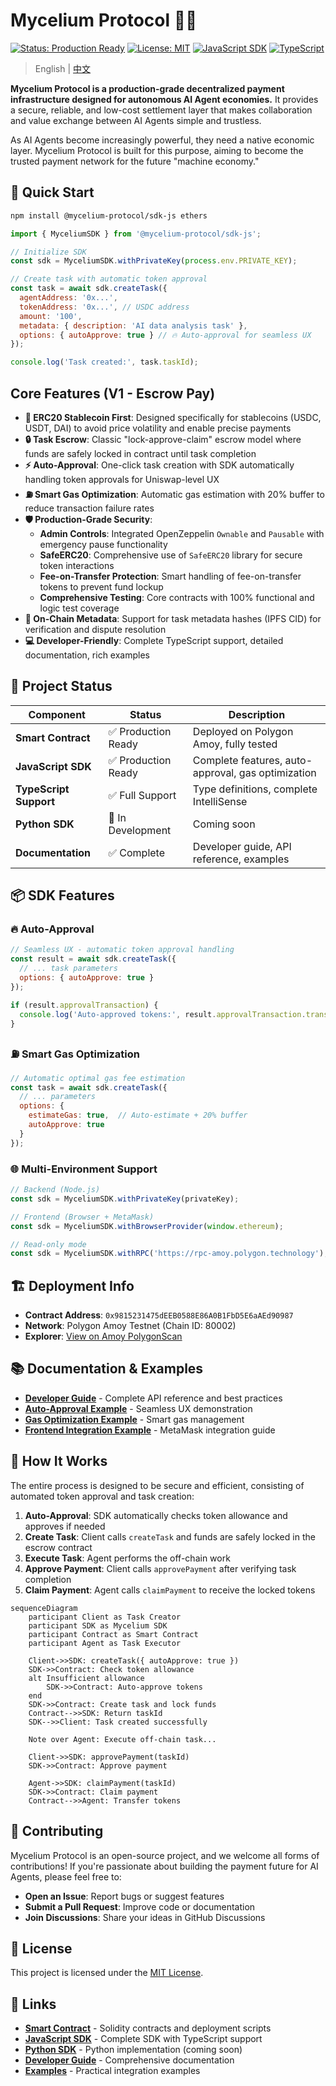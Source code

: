 # Mycelium Protocol 🍄💸

[![Status: Production Ready](https://img.shields.io/badge/Status-Production%20Ready-brightgreen.svg)](https://github.com/mycelium-protocol/mycelium-protocol) [![License: MIT](https://img.shields.io/badge/License-MIT-yellow.svg)](https://opensource.org/licenses/MIT) [![JavaScript SDK](https://img.shields.io/badge/JavaScript%20SDK-Ready-blue.svg)](./sdk-js/) [![TypeScript](https://img.shields.io/badge/TypeScript-Supported-blue.svg)](./sdk-js/src/types.d.ts)

> English | [中文](./README.md)

**Mycelium Protocol is a production-grade decentralized payment infrastructure designed for autonomous AI Agent economies.** It provides a secure, reliable, and low-cost settlement layer that makes collaboration and value exchange between AI Agents simple and trustless.

As AI Agents become increasingly powerful, they need a native economic layer. Mycelium Protocol is built for this purpose, aiming to become the trusted payment network for the future "machine economy."

## 🚀 Quick Start

```bash
npm install @mycelium-protocol/sdk-js ethers
```

```javascript
import { MyceliumSDK } from '@mycelium-protocol/sdk-js';

// Initialize SDK
const sdk = MyceliumSDK.withPrivateKey(process.env.PRIVATE_KEY);

// Create task with automatic token approval
const task = await sdk.createTask({
  agentAddress: '0x...',
  tokenAddress: '0x...', // USDC address
  amount: '100',
  metadata: { description: 'AI data analysis task' },
  options: { autoApprove: true } // 🔥 Auto-approval for seamless UX
});

console.log('Task created:', task.taskId);
```

## Core Features (V1 - Escrow Pay)

* **🤝 ERC20 Stablecoin First**: Designed specifically for stablecoins (USDC, USDT, DAI) to avoid price volatility and enable precise payments
* **🔒 Task Escrow**: Classic "lock-approve-claim" escrow model where funds are safely locked in contract until task completion
* **⚡ Auto-Approval**: One-click task creation with SDK automatically handling token approvals for Uniswap-level UX
* **⛽ Smart Gas Optimization**: Automatic gas estimation with 20% buffer to reduce transaction failure rates
* **🛡️ Production-Grade Security**:
    * **Admin Controls**: Integrated OpenZeppelin `Ownable` and `Pausable` with emergency pause functionality
    * **SafeERC20**: Comprehensive use of `SafeERC20` library for secure token interactions
    * **Fee-on-Transfer Protection**: Smart handling of fee-on-transfer tokens to prevent fund lockup
    * **Comprehensive Testing**: Core contracts with 100% functional and logic test coverage
* **📄 On-Chain Metadata**: Support for task metadata hashes (IPFS CID) for verification and dispute resolution
* **💻 Developer-Friendly**: Complete TypeScript support, detailed documentation, rich examples

## 🎯 Project Status

| Component | Status | Description |
|-----------|--------|-------------|
| **Smart Contract** | ✅ Production Ready | Deployed on Polygon Amoy, fully tested |
| **JavaScript SDK** | ✅ Production Ready | Complete features, auto-approval, gas optimization |
| **TypeScript Support** | ✅ Full Support | Type definitions, complete IntelliSense |
| **Python SDK** | 🚧 In Development | Coming soon |
| **Documentation** | ✅ Complete | Developer guide, API reference, examples |

## 📦 SDK Features

### 🔥 Auto-Approval
```javascript
// Seamless UX - automatic token approval handling
const result = await sdk.createTask({
  // ... task parameters
  options: { autoApprove: true }
});

if (result.approvalTransaction) {
  console.log('Auto-approved tokens:', result.approvalTransaction.transactionHash);
}
```

### ⛽ Smart Gas Optimization
```javascript
// Automatic optimal gas fee estimation
const task = await sdk.createTask({
  // ... parameters
  options: { 
    estimateGas: true,  // Auto-estimate + 20% buffer
    autoApprove: true 
  }
});
```

### 🌐 Multi-Environment Support
```javascript
// Backend (Node.js)
const sdk = MyceliumSDK.withPrivateKey(privateKey);

// Frontend (Browser + MetaMask)
const sdk = MyceliumSDK.withBrowserProvider(window.ethereum);

// Read-only mode
const sdk = MyceliumSDK.withRPC('https://rpc-amoy.polygon.technology');
```

## 🏗️ Deployment Info

* **Contract Address**: `0x9815231475dEEB0588E86A0B1FbD5E6aAEd90987`
* **Network**: Polygon Amoy Testnet (Chain ID: 80002)
* **Explorer**: [View on Amoy PolygonScan](https://amoy.polygonscan.com/address/0x9815231475dEEB0588E86A0B1FbD5E6aAEd90987)

## 📚 Documentation & Examples

* **[Developer Guide](./sdk-js/DEVELOPER_GUIDE.md)** - Complete API reference and best practices
* **[Auto-Approval Example](./sdk-js/examples/auto-approve.js)** - Seamless UX demonstration
* **[Gas Optimization Example](./sdk-js/examples/gas-optimization.js)** - Smart gas management
* **[Frontend Integration Example](./sdk-js/examples/frontend-integration.js)** - MetaMask integration guide

## 🔄 How It Works

The entire process is designed to be secure and efficient, consisting of automated token approval and task creation:

1. **Auto-Approval**: SDK automatically checks token allowance and approves if needed
2. **Create Task**: Client calls `createTask` and funds are safely locked in the escrow contract
3. **Execute Task**: Agent performs the off-chain work
4. **Approve Payment**: Client calls `approvePayment` after verifying task completion
5. **Claim Payment**: Agent calls `claimPayment` to receive the locked tokens

```mermaid
sequenceDiagram
    participant Client as Task Creator
    participant SDK as Mycelium SDK
    participant Contract as Smart Contract
    participant Agent as Task Executor

    Client->>SDK: createTask({ autoApprove: true })
    SDK->>Contract: Check token allowance
    alt Insufficient allowance
        SDK->>Contract: Auto-approve tokens
    end
    SDK->>Contract: Create task and lock funds
    Contract-->>SDK: Return taskId
    SDK-->>Client: Task created successfully

    Note over Agent: Execute off-chain task...
    
    Client->>SDK: approvePayment(taskId)
    SDK->>Contract: Approve payment
    
    Agent->>SDK: claimPayment(taskId)
    SDK->>Contract: Claim payment
    Contract-->>Agent: Transfer tokens
```

## 🤝 Contributing

Mycelium Protocol is an open-source project, and we welcome all forms of contributions! If you're passionate about building the payment future for AI Agents, please feel free to:

* **Open an Issue**: Report bugs or suggest features
* **Submit a Pull Request**: Improve code or documentation
* **Join Discussions**: Share your ideas in GitHub Discussions

## 📄 License

This project is licensed under the [MIT License](./LICENSE).

## 🔗 Links

* **[Smart Contract](./smart-contract/)** - Solidity contracts and deployment scripts
* **[JavaScript SDK](./sdk-js/)** - Complete SDK with TypeScript support
* **[Python SDK](./sdk-py/)** - Python implementation (coming soon)
* **[Developer Guide](./sdk-js/DEVELOPER_GUIDE.md)** - Comprehensive documentation
* **[Examples](./sdk-js/examples/)** - Practical integration examples